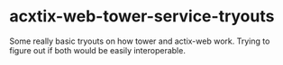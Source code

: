 # acxtix-web-tower-service-tryouts

Some really basic tryouts on how tower and actix-web work. Trying to figure out if both would be easily interoperable.
